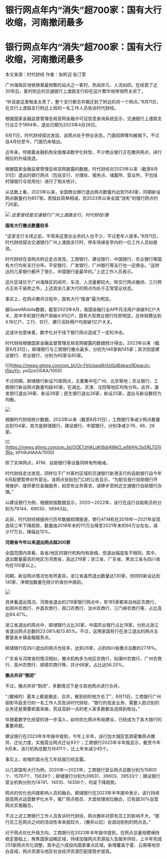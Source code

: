 # 银行网点年内“消失”超700家：国有大行收缩，河南撤闭最多

# 银行网点年内“消失”超700家：国有大行收缩，河南撤闭最多

本文来源：时代财经 作者：张昕迎 张汀雯

广州海珠区地铁换乘最频繁的站点之一客村，热闹非凡、人流如织。在经营了近30年后，客村附近的交通银行上渡路支行却在这片繁华地带悄然关闭了。

“听说是这里租金太贵了，整个支行都合并搬迁到了附近的另一个网点。”8月11日，在交行上渡路支行附近上班的一名工作人员告诉时代财经。

根据国家金融监督管理总局官网金融许可证信息查询系统显示，交通银行上渡路支行设立于1994年，退出日期为2023年4月28日。

8月11日，时代财经探访发现，该网点处于停业状态，门面招牌等均被摘下。不过自4月份至今，门面仍未租出。

近年来，伴随着金融机构全面推进数字化转型，不少商业银行正在撤并网点，进行相应的升级改造。

根据国家金融监督管理总局官网披露的数据，时代财经对2023年以来（截至8月31日）退出的银行网点（包括支行、分理处、服务点、储蓄所、营业所，不包括村镇银行与信用社）进行了相关统计。

从总数上看，2023年以来，全国商业银行退出网点数量约达到1583家，同期新设网点数量约为857家。若按此简单相减，则2023年以来全国“消失”的银行网点约726家。

![](https://inews.gtimg.com/om_bt/O6UQ4ZEmq2q5DRF8m39sjt7XZXHyl_ohRrKXBNwnLx3rgAA/1000)
_这里曾经是交通银行广州上渡路支行。时代财经/摄_

**国有大行撤点数量较多**

“这家支行关闭之前，平常来这里办业务的人也不少，不过老年人居多。”8月11日，时代财经探访交通银行广州上渡路支行时，停车场保安亭内的一位工作人员如是说。

时代财经在该网点附近走访发现，工商银行、建设银行、中国银行、农业银行等国有大行均有支行分布，平安银行、广发银行、广州银行等支行也一应俱全。“这附近的几家银行都开了很久，中国银行是最早的。”上述工作人员表示。

这片区域位于广州海珠区的闹市，车流、人流量都较大。除交行网点撤闭、工行网点正处于装修之外，上述其余几家大行的网点均处于正常营业状态。

事实上，在网点撤并过程中，国有大行“瘦身”最为明显。

据QuestMobile数据，截至2023年4月，我国金融行业APP月活用户突破9亿户大关，其中手机银行用户突破4.91亿户，国有大型商业银行优势明显，总体规模达到4.16亿户，工行、农行、建行活跃用户均突破1亿户大关。

这或许也意味着，数字化对于线下银行网点造成了一定的冲击。

时代财经根据国家金融监督管理总局官网披露的数据统计得出，2023年以来（截至8月31日），邮储银行与工商银行撤点最多，分别为146家和145家；其次则是建设银行、农业银行，分别为65家与60家。

![](https://inews.gtimg.com/om_bt/Or-FbVJxpqRnfzIQd6skwz9DparJn-t5kuYn-
yoQzsiO0AA/1000)

不过同期，邮储银行新设70家网点，主要集中在广州、北京等地；农业银行、工商银行新设网点数量均超40家，在湖北、天津、沈阳等地区均有分布。此外，浦发银行退出39家、新设38家；民生银行退出26家，新设25家，退出与新设数较为均衡。

![](https://inews.gtimg.com/om_bt/OLwd0XNTReUqTcxJFlBLVhRM5EC9b29zSwgkccFUrWcKYAA/1000)

根据时代财经统计数据，2023年以来（截至8月31日），工商银行净减少网点数量达到104家，其次是邮储银行、建设银行、中国银行，分别净减少76、46、26家。

![](https://inews.gtimg.com/om_bt/OOE7zHALqKI6drAWeO_wNHHc3o5RLTGfii1Rg-
bFh9uHAAA/1000)

除了实体网点，ATM、自助银行等设备同样有所缩减。

时代财经走访发现，同样位于广州客村区域的交通银行新港支行的自助银行自今年6月起便暂停对外营业。该网点张贴在门口的公告显示，“为配合我行自助银行环境维护、提供更优金融服务，如您有业务需求，请移步至附近交通银行自助银行办理。”

以建设银行为例，根据财报数据显示，2020～2022年，该行在运行自助柜员机分别为79144、69030、56943台。

此前，时代财经根据央行历年数据梳理报道，银行ATM机在2018年～2021年呈现连续三年下降趋势，数量由2018年末的111万台降至2021年末的94万台左右，减少17万台，降幅达15%。

**河南省今年以来退出网点超200家**

全国范围内来看，各省/地区的银行机构均有收缩，但退出幅度各不相同。其中，退出数量最高的地区为河南省，高达219家；浙江省、广东省、黑龙江省与四川省均在100家以上。

同期，新设网点情况也有所差异。浙江省虽然退出数量达130家，但同时新设达到141家，净增加数量在统计的省份中居前。

![](https://inews.gtimg.com/om_bt/On7GQQEtJawRM3UyCzdjtFqz3HsJKUnoaR5gJV4E_6Wk4AA/1000)

具体看退出情况，河南省退出的219家银行网点中，有185家都来自地区农商行，如郑州农商行、许昌农商行、周口农商行、汝州农商行、三门峡农商行等，占比高达84.47%。

浙江省退出的网点中，邮储银行占比30家，中国农业银行占比18家，分别占浙江省退出网点总数的23.08%和13.85%。不过，这两家国有行在浙江退出的网点主要是各乡镇金融服务点。

邮储银行在四川退出的网点也较多，达到28家，占到四川省撤点总数的27.18%。

广东省与河南省的情况相似，撤点机构多为地区农商行，如潮州农商行、广州农商行、高州农商行、顺德农商行等，共计68家，占比达56.20%。

**撤点并非“倒闭”**

不过，撤点并非“倒闭”，多数情况下是与其他网点进行合并。

“（撤掉的）基本上都是搬走、合并，搬到别的地方去了”，8月11日，工商银行广州丽影华庭支行的一名工作人员告诉时代财经，“银行的现金业务、需要人脸识别的业务还是需要柜面来做，而且高龄一点的老人家多数都会选择到柜台。”

伴随着数字化经营的进一步深入，如何优化网点布局建设，已经成为了各大银行的重要命题。

建设银行在2023年半年报中提到，今年上半年，该行加大城区低效密集网点撤并、迁址力度，实施营业网点迁址93个；工商银行2023年半年报显示，截至今年6月末，该行机构总数为16411个，比上年末减少45个。

事实上，收缩的苗头在几年前就已经显露。

以几家国有大行为例，2020年～2022年，工商银行营业网点总数分别为15800个、15767个、15639个；邮储银行分别为39631、39603、39533个；建设银行营业机构分别为14741、14510、14356个，均呈下降趋势。

网点的优化也间接影响人员的融合。邮储银行在2023年半年报中表示，该行持续提高网点运营数字化水平，推广网点柜员、大堂经理岗位融合，已有超30%自营网点实施融合。

不过上述工商银行工作人员告诉时代财经，网点撤并对原有员工的影响不大，“银行员工在网点之间的流动性本来就较大，（撤并以后）会调动到别的网点去。”

对于网点优化升级方向，工商银行在2023年半年报中提到，在网点总量规模保持稳定基础上，聚焦国家战略区域，持续加强网点资源投入及服务供给，上半年完成251家网点优化调整，其中近六成投向国家重点区域，新增覆盖宁夏、云南等地空白县域，网点资源与地区社会经济资源匹配度稳步提高。

